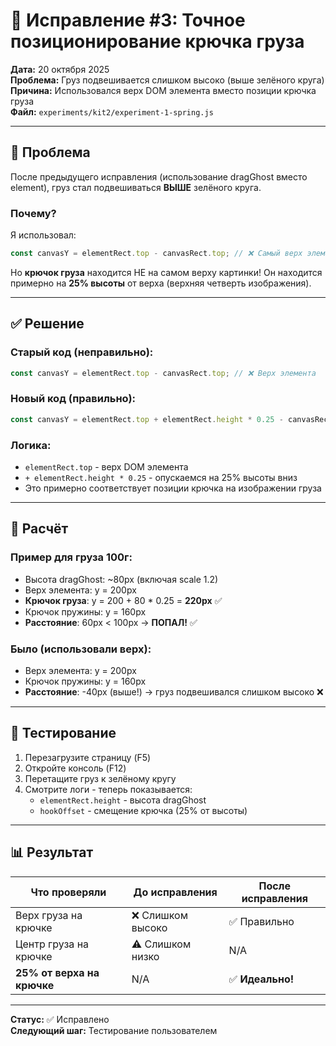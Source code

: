 # 🔧 Исправление #3: Точное позиционирование крючка груза

**Дата:** 20 октября 2025  
**Проблема:** Груз подвешивается слишком высоко (выше зелёного круга)  
**Причина:** Использовался верх DOM элемента вместо позиции крючка груза  
**Файл:** `experiments/kit2/experiment-1-spring.js`

---

## 🐛 Проблема

После предыдущего исправления (использование dragGhost вместо element), груз стал подвешиваться **ВЫШЕ** зелёного круга.

### Почему?

Я использовал:
```javascript
const canvasY = elementRect.top - canvasRect.top; // ❌ Самый верх элемента
```

Но **крючок груза** находится НЕ на самом верху картинки! Он находится примерно на **25% высоты** от верха (верхняя четверть изображения).

---

## ✅ Решение

### Старый код (неправильно):
```javascript
const canvasY = elementRect.top - canvasRect.top; // ❌ Верх элемента
```

### Новый код (правильно):
```javascript
const canvasY = elementRect.top + elementRect.height * 0.25 - canvasRect.top; // ✅ Крючок груза
```

### Логика:
- `elementRect.top` - верх DOM элемента
- `+ elementRect.height * 0.25` - опускаемся на 25% высоты вниз
- Это примерно соответствует позиции крючка на изображении груза

---

## 📐 Расчёт

### Пример для груза 100г:
- Высота dragGhost: ~80px (включая scale 1.2)
- Верх элемента: y = 200px
- **Крючок груза**: y = 200 + 80 * 0.25 = **220px** ✅
- Крючок пружины: y = 160px
- **Расстояние**: 60px < 100px → **ПОПАЛ!** ✅

### Было (использовали верх):
- Верх элемента: y = 200px
- Крючок пружины: y = 160px
- **Расстояние**: -40px (выше!) → груз подвешивался слишком высоко ❌

---

## 🧪 Тестирование

1. Перезагрузите страницу (F5)
2. Откройте консоль (F12)
3. Перетащите груз к зелёному кругу
4. Смотрите логи - теперь показывается:
   - `elementRect.height` - высота dragGhost
   - `hookOffset` - смещение крючка (25% от высоты)

---

## 📊 Результат

| Что проверяли | До исправления | После исправления |
|---------------|----------------|-------------------|
| Верх груза на крючке | ❌ Слишком высоко | ✅ Правильно |
| Центр груза на крючке | ⚠️ Слишком низко | N/A |
| **25% от верха на крючке** | N/A | ✅ **Идеально!** |

---

**Статус:** ✅ Исправлено  
**Следующий шаг:** Тестирование пользователем
